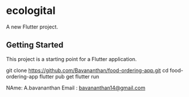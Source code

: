 # ecologital

A new Flutter project.

## Getting Started

This project is a starting point for a Flutter application.


git clone https://github.com/Bavananthan/food-ordering-app.git
cd food-ordering-app
flutter pub get
flutter run

 NAme: A.bavananthan
 Email : bavananthan14@gmail.com
